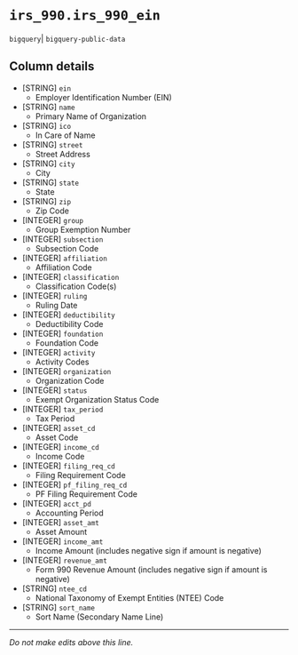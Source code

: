 # `irs_990.irs_990_ein`
`bigquery`| `bigquery-public-data`

## Column details
* [STRING]    `ein`
  - Employer Identification Number (EIN)
* [STRING]    `name`
  - Primary Name of Organization
* [STRING]    `ico`
  - In Care of Name
* [STRING]    `street`
  - Street Address
* [STRING]    `city`
  - City
* [STRING]    `state`
  - State
* [STRING]    `zip`
  - Zip Code
* [INTEGER]   `group`
  - Group Exemption Number
* [INTEGER]   `subsection`
  - Subsection Code
* [INTEGER]   `affiliation`
  - Affiliation Code
* [INTEGER]   `classification`
  - Classification Code(s)
* [INTEGER]   `ruling`
  - Ruling Date
* [INTEGER]   `deductibility`
  - Deductibility Code
* [INTEGER]   `foundation`
  - Foundation Code
* [INTEGER]   `activity`
  - Activity Codes
* [INTEGER]   `organization`
  - Organization Code
* [INTEGER]   `status`
  - Exempt Organization Status Code
* [INTEGER]   `tax_period`
  - Tax Period
* [INTEGER]   `asset_cd`
  - Asset Code
* [INTEGER]   `income_cd`
  - Income Code
* [INTEGER]   `filing_req_cd`
  - Filing Requirement Code
* [INTEGER]   `pf_filing_req_cd`
  - PF Filing Requirement Code
* [INTEGER]   `acct_pd`
  - Accounting Period
* [INTEGER]   `asset_amt`
  - Asset Amount
* [INTEGER]   `income_amt`
  - Income Amount (includes negative sign if amount is negative)
* [INTEGER]   `revenue_amt`
  - Form 990 Revenue Amount (includes negative sign if amount is negative)
* [STRING]    `ntee_cd`
  - National Taxonomy of Exempt Entities (NTEE) Code
* [STRING]    `sort_name`
  - Sort Name (Secondary Name Line)

-------------------------------------------------------------------------------
*Do not make edits above this line.*
